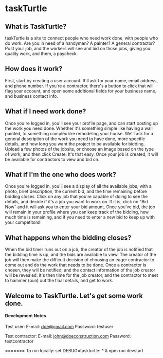 # taskTurtle

## What is TaskTurtle?

taskTurtle is a site to connect people who need work done, with people who do work. Are you in need of a handyman? A painter?
A general contractor? Post your job, and the workers will see and bid on those jobs, giving you quality work, and them, 
a paycheck.

## How does it work?

First, start by creating a user account. It'll ask for your name, email address, and phone number. If you're a contractor,
there's a button to click that will flag your account, and open some additional fields for your business name, and 
business contact info.

## What if I need work done?

Once you're logged in, you'll see your profile page, and can start posting up the work you need done. Whether it's something
simple like having a wall painted, to something complex like remodeling your house. We'll ask for a general description of the
work you need to have done, more specific details, and how long you want the project to be available for bidding. Upload a few
photos of the jobsite, or choose an image based on the type of work, and then click Create. It's that easy. Once your job is 
created, it will be available for contractors to view and bid on.

## What if I'm the one who does work?

Once you're logged in, you'll see a display of all the available jobs, with a photo, brief description, the current bid, and 
the time remaining before bidding closes. Click on any job that you're capable of doing to see the details, and decide if it's
a job you want to work on. If it is, click on "Bid Now" and it will ask you to enter your bid amount. Once you've bid, the job
will remain in your profile where you can keep track of the bidding, how much time is remaining, and if you need to enter a
new bid to keep up with your competitors!

## What happens when the bidding closes?

When the bid timer runs out on a job, the creator of the job is notified that the bidding time is up, and the bids are
available to view. The creator of the job will then make the difficult decision of choosing an eager contractor to come out
and do the work that needs to be done. Once a contractor is chosen, they will be notified, and the contact information of 
the job creator will be revealed. It's then time for the job creator, and the contractor to meet to hammer (pun) out the
final details, and get to work.

## Welcome to TaskTurtle. Let's get some work done.


#### Development Notes

Test user:
E-mail: doe@gmail.com
Password: testuser

Test contractor:
E-mail: john@doeconstruction.com
Password: testcontractor

=======
To run locally:
set DEBUG=taskturtle: * & npm run devstart